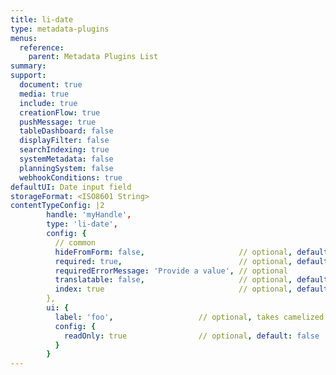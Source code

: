 ```yaml
---
title: li-date
type: metadata-plugins
menus:
  reference:
    parent: Metadata Plugins List
summary:
support:
  document: true
  media: true
  include: true
  creationFlow: true
  pushMessage: true
  tableDashboard: false
  displayFilter: false
  searchIndexing: true
  systemMetadata: false
  planningSystem: false
  webhookConditions: true
defaultUI: Date input field
storageFormat: <ISO8601 String>
contentTypeConfig: |2
        handle: 'myHandle',
        type: 'li-date',
        config: {
          // common
          hideFromForm: false,                     // optional, default: false
          required: true,                          // optional, default: false
          requiredErrorMessage: 'Provide a value', // optional
          translatable: false,                     // optional, default: false
          index: true                              // optional, default: false. {{< added-in "release-2023-07" >}}
        },
        ui: {
          label: 'foo',                   // optional, takes camelized name otherwise
          config: {
            readOnly: true                // optional, default: false
          }
        }
---
```

